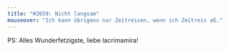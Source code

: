 ```yaml
---
title: "#2659: Nicht langsam"
mouseover: "Ich kann übrigens nur Zeitreisen, wenn ich Zeitreis aß."
---
```


PS: Alles Wunderfetzigste, liebe lacrimamira!
